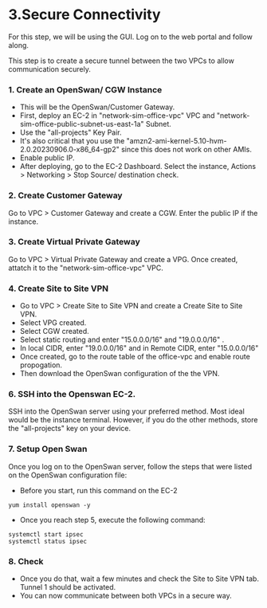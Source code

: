 # 3.Secure Connectivity

For this step, we will be using the GUI. Log on to the web portal and follow along.

This step is to create a secure tunnel between the two VPCs to allow communication securely.

### 1. Create an OpenSwan/ CGW Instance
- This will be the OpenSwan/Customer Gateway.
- First, deploy an EC-2 in "network-sim-office-vpc" VPC and "network-sim-office-public-subnet-us-east-1a" Subnet.
- Use the "all-projects" Key Pair.
- It's also critical that you use the "amzn2-ami-kernel-5.10-hvm-2.0.20230906.0-x86_64-gp2" since this does not work on other AMIs.
- Enable public IP.
- After deploying, go to the EC-2 Dashboard. Select the instance, Actions > Networking > Stop Source/ destination check.


### 2. Create Customer Gateway
Go to VPC > Customer Gateway and create a CGW. Enter the public IP if the instance. 

### 3. Create Virtual Private Gateway
Go to VPC > Virtual Private Gateway and create a VPG. Once created, attatch it to the "network-sim-office-vpc" VPC.

### 4. Create Site to Site VPN
- Go to VPC > Create Site to Site VPN and create a Create Site to Site VPN.
- Select VPG created.
- Select CGW created.
- Select static routing and enter "15.0.0.0/16" and "19.0.0.0/16" .
- In local CIDR, enter "19.0.0.0/16" and in Remote CIDR, enter "15.0.0.0/16"
- Once created, go to the route table of the office-vpc and enable route propogation.
- Then download the OpenSwan configuration of the the VPN.



### 6. SSH into the Openswan EC-2.
SSH into the OpenSwan server using your preferred method. Most ideal would be the instance terminal. However, if you do the other methods, store the "all-projects" key on your device.

### 7. Setup Open Swan
Once you log on to the OpenSwan server, follow the steps that were listed on the OpenSwan configuration file:

- Before you start, run this command on the EC-2
```
yum install openswan -y
```
- Once you reach step 5, execute the following command:
```
systemctl start ipsec
systemctl status ipsec
```

### 8. Check 
- Once you do that, wait a few minutes and check the Site to Site VPN tab. Tunnel 1 should be activated.
- You can now communicate between both VPCs in a secure way.
